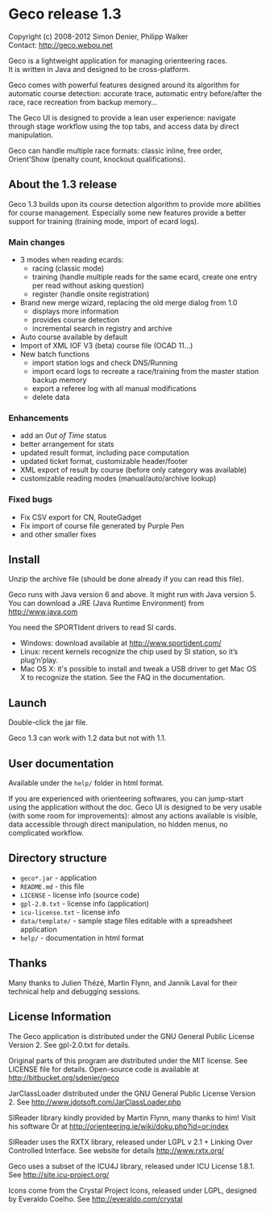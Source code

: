 Geco release 1.3
================
Copyright (c) 2008-2012 Simon Denier, Philipp Walker  
Contact: http://geco.webou.net

Geco is a lightweight application for managing orienteering races.  
It is written in Java and designed to be cross-platform.  

Geco comes with powerful features designed around its algorithm for automatic course detection: accurate trace, automatic entry before/after the race, race recreation from backup memory...

The Geco UI is designed to provide a lean user experience: navigate through stage workflow using the top tabs, and access data by direct manipulation.

Geco can handle multiple race formats: classic inline, free order, Orient'Show (penalty count, knockout qualifications).


About the 1.3 release
---------------------

Geco 1.3 builds upon its course detection algorithm to provide more abilities for course management. Especially some new features provide a better support for training (training mode, import of ecard logs).

### Main changes
- 3 modes when reading ecards:
    - racing (classic mode)
    - training (handle multiple reads for the same ecard, create one entry per read without asking question)
    - register (handle onsite registration)
- Brand new merge wizard, replacing the old merge dialog from 1.0
    - displays more information
    - provides course detection
    - incremental search in registry and archive
- Auto course available by default
- Import of XML IOF V3 (beta) course file (OCAD 11...)
- New batch functions
    - import station logs and check DNS/Running
    - import ecard logs to recreate a race/training from the master station backup memory
    - export a referee log with all manual modifications
    - delete data

### Enhancements
- add an *Out of Time* status
- better arrangement for stats
- updated result format, including pace computation
- updated ticket format, customizable header/footer
- XML export of result by course (before only category was available)
- customizable reading modes (manual/auto/archive lookup)

### Fixed bugs
- Fix CSV export for CN, RouteGadget
- Fix import of course file generated by Purple Pen
- and other smaller fixes


Install
-------

Unzip the archive file (should be done already if you can read this file).

Geco runs with Java version 6 and above. It might run with Java version 5.
You can download a JRE (Java Runtime Environment) from http://www.java.com

You need the SPORTIdent drivers to read SI cards.

- Windows: download available at http://www.sportident.com/
- Linux: recent kernels recognize the chip used by SI station, so it’s plug’n’play.
- Mac OS X: it's possible to install and tweak a USB driver to get Mac OS X to recognize the station. See the FAQ in the documentation.


Launch
------

Double-click the jar file.

Geco 1.3 can work with 1.2 data but not with 1.1.

User documentation
------------------

Available under the `help/` folder in html format.

If you are experienced with orienteering softwares, you can jump-start using the application without the doc.
Geco UI is designed to be very usable (with some room for improvements): almost any actions available is visible, data accessible through direct manipulation, no hidden menus, no complicated workflow. 


Directory structure
-------------------

- `geco*.jar` - application
- `README.md` - this file
- `LICENSE` - license info (source code)
- `gpl-2.0.txt` - license info (application)
- `icu-license.txt` - license info
- `data/template/` - sample stage files editable with a spreadsheet application 
- `help/` - documentation in html format


Thanks
------

Many thanks to Julien Thézé, Martin Flynn, and Jannik Laval for their technical help and debugging sessions.


License Information
-------------------

The Geco application is distributed under the GNU General Public License Version 2. See gpl-2.0.txt for details.

Original parts of this program are distributed under the MIT license. See LICENSE file for details.
Open-source code is available at http://bitbucket.org/sdenier/geco

JarClassLoader distributed under the GNU General Public License Version 2.
See http://www.jdotsoft.com/JarClassLoader.php

SIReader library kindly provided by Martin Flynn, many thanks to him!
Visit his software Òr at http://orienteering.ie/wiki/doku.php?id=or:index

SIReader uses the RXTX library, released under LGPL v 2.1 + Linking Over Controlled Interface.
See website for details http://www.rxtx.org/

Geco uses a subset of the ICU4J library, released under ICU License 1.8.1. See http://site.icu-project.org/

Icons come from the Crystal Project Icons, released under LGPL, designed by Everaldo Coelho.
See http://everaldo.com/crystal